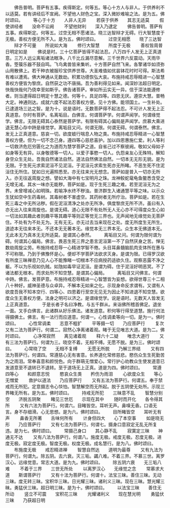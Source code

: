 <!-- { "loadSidebar": true } -->
　　佛告普明。菩萨有五事。疾得斯定。何等五。等心十方人与非人。于供养利不以适莫。若有讲经后不宣阙。不望他人财色之宝。深入微妙难喻之法。是为五。佛时颂曰。
　　等心于十方　　人非人无异
　　若获于供养　　其志无适莫
　　假使讲经者　　没命不讼阙
　　不望他财利　　深入乃逮定
　　佛告普明。菩萨有五事。疾得斯定。何等五。过空无相不愿诸法。晓三达智辩才无碍。行大智慧度于无极。善权方便无所不入。是为五。佛时颂曰。
　　过空无相愿　　晓了三达智
　　辩才不可量　　所说如大海
　　修行大智慧　　所度于无极
　　善权皆周普　　日明定如是
　　佛说是时。三十亿菩萨皆得不起法忍。八万四千人发无上正真道意。三万人远尘离垢诸法眼净。八千比丘漏尽意解。三千世界六反震动。天雨华香。箜篌乐器不鼓自鸣。飞鸟禽兽皆来集听。十方菩萨自然飞来。各擎诸华如须弥山用散佛上。若干种衣被服珍宝供养世尊。大圣难值如优昙钵花时时可得。斯法希有难以遭焉。佛大神通从无数劫。积累功德恢弘大哀。布施持戒忍辱精进一心智慧善权方便皆为黎庶。自然获之功不唐捐。吾为善利得见如来。闻深妙法超日明定。快哉快哉何乃侥幸至如斯乎。佛告诸菩萨。审如所云实无一异。信于深法能遵修者。则当逮得超日明定十慧之德。何等十。具足四等。四恩无厌。遵崇大慧。普畅大定。神通则达。成就六度不起法忍善权方便。见十方佛。能领国土。一生补处。已逮道场三达之智。是为十。说是语时。无数菩萨得不起法忍。不可计人发无上正真道意。尔时有菩萨。名离垢目。白佛言。何谓菩萨学。何谓声闻学。何谓缘觉学。佛言。无限无碍其心泰然是菩萨学。有限有碍其心偏局是声闻学。庶慕大乘进退无慧心存中跱是缘觉学。离垢目又问。何谓无限。何谓无碍。何谓泰然。佛言。发无上正真道意。慈哀一切。欲度蚑行喘息人物之类。布施持戒忍辱精进一心智慧善权方便。但为一切不念己身。遵四等心慈悲喜护。加以四恩惠施仁爱。利人等利一切救济危厄穷匮化之为道而为慧学菩萨之道。自省己过不察彼阙。敬如父母如子如身等无有异。以身敬德等一切人。以爱子事愍一切人。仇怨亲友心无殊特。解知身空众生无处。吾我自然诸法自然。道法自然佛法自然。一切本无无形无貌。是为无限。于生死元求索泥洹不见泥洹。于泥洹元求索生死亦无所睹。不恶生死不住泥洹住无所住。犹如日光遍照悉至。亦无往来光无想念。菩萨如是普入一切亦无所入。亦无往返周旋之想。譬如大海中有七宝明月之珠。龙神鲛蛇鼋龟鱼鳖悉含受之无增无减。其水一味亦无能秽。菩萨如是。现于生死三趣之难。若至泥洹无为之界。未曾增减心如明珠。若喻净水终不秽浊。普济群生入诸通慧平等之味。以示众生犹如空中生药毒树。其毒树者不害虚空。其药树者无所疗治。菩萨如是。若在生死三毒之中无所沾秽。假在泥洹清净之处亦无所净。俱度黎庶无所不济。虽曰有入亦无出入往来周旋也。是谓无碍。道心无限不有处所无人无心亦不可得度众生心如一切法如其趣此者则趣平等其趣平等则正等觉无三界也。无声闻地无缘觉处无菩萨住。不处有为不处无为。无有无无。亦无过去当来现在之处。度无所度生无所生。道迹本无往来本无。不还本无无著本无。缘觉本无三界本无。众生本无佛道本无。无此本无乃真本无无所适莫。是谓其心泰然。
　　离垢目又问。何谓为限何谓为碍。何谓其心偏局。佛言。畏恶生死三界之患言泥洹第一不了自然厌身之苦。惮无数劫周旋尘劳。布施持戒忍辱一心精进学智不倦。头目耳鼻髓脑肌肉支体所在惠与不可称限。乃到于佛豫怀是心。便却不学菩萨法欲求灭身。是谓为限。已得罗汉欲有所度三昧禅息乃见人心不能豫睹一切根本不应病授药适欲久住。观察恶露不净之躯。不以为乐视如仇贼。如虺如毒早证泥洹。是谓为碍。住于泥洹好明恶冥。不了诸法都无根本。而求处所不知空慧。是谓其心偏局。
　　离垢目又问佛言。何谓中跱。佛言。发菩萨意。布施持戒忍辱精进一心智慧皆为妄想。欲得世尊三十二相八十种好。威神圣德与众卓异。不解本无如来之化。示现身命反求谓有。又谓有人欲度吾我不知本空行、四等心、四恩着行至空无见无为因止不知进退不知空慧。欲度众生无善权方便。法身之明可以济之。是谓缘觉学。说是语时。无数天人皆发无上正真道意。
　　于是长者子名曰净教。与五千群从。来诣佛所稽首佛足。退坐一面。叉手白佛言。此诸群从好乐佛法。诸发道意。积何等行得至道慧。施行何法得摄佛土。佛言。有一法行而应道意。何谓一。心性调柔等向一切。是为一。佛时颂曰。
　　心性常调柔　　志意不粗犷
　　平等摄一切　　乃应菩萨行
　　复次又有二法为菩萨行。何谓二。寂然心净离诸着观。睹于无见唯志大道。是为二。佛时颂曰。
　　心净常寂然　　离见诸着观
　　释六十二疑　　唯念大道行
　　又有三法为菩萨行。何谓为三。晓空不着。无相不缚。无愿不脱。是为三。佛时颂曰。
　　心常晓了空　　无相不复缚
　　无愿无所脱　　乃解三界结
　　又有四法为菩萨行。何谓四。常遵慈心无有害意。长养道化常修慈悲。愍伤众生生死勤苦为之雨泪。常奉喜意和颜悦色。向于群萌无憎爱心。常行护心劝教众生使发道意已发道意至不退转已不退转。至于道场无上正真。道是为四。佛时颂曰。
　　常遵四等心　　和颜意志悦
　　愍哀众生类　　矜伤为雨泪
　　心欲度众生　　等心无憎爱
　　救护以道法　　乃应菩萨行
　　又有五法为菩萨行。何谓五。奉于禁戒而无所犯。定意摄志令心惔怕。智慧解空而无所起。脱于五阴使无处所。示现三界睹无所有。是为五。佛时颂曰。
　　持戒无所犯　　三昧意不乱
　　智慧分别空　　济脱五阴聚
　　睹见三世厄　　示现在其中
　　随时而开化　　各令得其所
　　又有六法为菩萨行。何谓六。目睹皆空。耳听无声。鼻嗅无香。口语无言。身不存细滑。心无思想。是为六。佛时颂曰。
　　目所睹皆空　　耳听无有声
　　鼻香无所著　　舌味何所有
　　计身但四大　　心了本空事
　　如是晓无形　　乃应菩萨行
　　又有七法为菩萨行。何谓七。摄身口意寂定无乱无所复违。是为七。佛时颂曰。
　　常摄己身口　　其心静不乱
　　寂寞定三昧　　神通无不达
　　又有八法为菩萨行。何谓八。施度无极。戒度无极。忍度无极。进度无极。寂定度无极。智度无极。权度无极。成名慧行。是为八。佛时颂曰。
　　布施度无极　　戒忍精进禅
　　智慧自然达　　道明为最尊
　　又有九法为菩萨行。何谓九。除五阴。去六衰。灭三垢。蠲八难。不着三界。不慕三世。离罗汉心。远缘觉意。常志大道。是为九。佛时颂曰。
　　除五阴六衰　　无三垢八难
　　不着于三界　　三世无所处
　　以离罗汉心　　无缘觉之念
　　常慕求大道　　斯谓菩萨行
　　又有十法为菩萨行。何谓十。法宝三昧。善住三昧。无动三昧。度无转三昧。宝积华三昧。日光耀三昧。诸利义三昧。现在三昧。慧光耀三昧。勇猛伏三昧。超日明三昧。是为十。佛时颂曰。
　　以法宝三昧　　善住无所动
　　竖立不可震　　宝积花三昧
　　光耀诸利义　　现在慧光明
　　勇猛伏三昧　　乃获超日明
